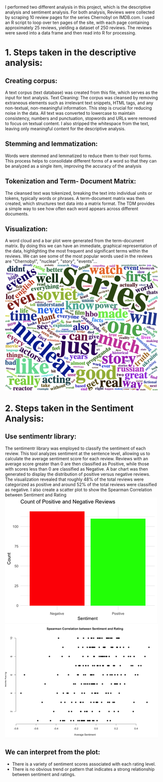 I performed two different analysis in this project, which is the descriptive analysis and sentiment analysis. For both analysis, Reviews were collected by scraping 10 review pages for the series Chernobyl on IMDB.com. I used an R script to loop over ten pages of the site, with each page containing approximately 25 reviews, yielding a dataset of 250 reviews. The reviews were saved into a data frame and then read into R for processing. 
# 1. Steps taken in the descriptive analysis: 
## Creating corpus: 
A text corpus (text database) was created from this file, which serves as the input for text analysis. 
Text Cleaning: The corpus was cleansed by removing extraneous elements such as irrelevant text snippets, HTML tags, and any non-textual, non-meaningful information. This step is crucial for reducing noise in the data. All text was converted to lowercase to maintain consistency, numbers and punctuation, stopwords and URLs were removed to focus on textual content. I also stripped the whitespace from the text, leaving only meaningful content for the descriptive analysis. 
## Stemming and lemmatization: 
Words were stemmed and lemmatized to reduce them to their root forms. This process helps to consolidate different forms of a word so that they can be analyzed as a single item, improving the accuracy of the analysis 
## Tokenization and Term- Document Matrix: 
The cleansed text was tokenized, breaking the text into individual units or tokens, typically words or phrases. A term-document matrix was then created, which structures text data into a matrix format. The TDM provides a simple way to see how often each word appears across different documents. 
## Visualization: 
A word cloud and a bar plot were generated from the term-document matrix. By doing this we can have an immediate, graphical representation of the data, highlighting the most frequent and significant terms within the reviews. We can see some of the most popular words used in the reviews are "Chernobyl", "nuclear", "story", "events"...
![plot](Wordcloud.png)

# 2. Steps taken in the Sentiment Analysis: 
## Use sentimentr library:
The sentimentr library was employed to classify the sentiment of each review. This tool analyzes sentiment at the sentence level, allowing us to calculate the average sentiment score for each review. Reviews with an average score greater than 0 are then classified as Positive, while those with scores less than 0 are classified as Negative. 
A bar chart was then generated to display the distribution of positive versus negative reviews. The visualization revealed that roughly 48% of the total reviews were categorized as positive and around 52% of the total reviews were classified as negative. 
I also create a scatter plot to show the Spearman Correlation between Sentiment and Rating 
![plot](Barplot.png)
![plot](Spearman.png)
## We can interpret from the plot: 
- There is a variety of sentiment scores associated with each rating level.
- There is no obvious trend or pattern that indicates a strong relationship between sentiment and ratings.

